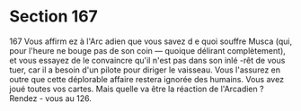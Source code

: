 # Section 167

167
Vous affirm ez à l'Arc adien que vous savez d e quoi souffre Musca
(qui, pour l'heure ne bouge pas de son coin — quoique délirant
complètement), et vous essayez de le convaincre qu'il n'est pas
dans son inlé -rêt de vous tuer, car il a besoin d'un pilote pour
diriger le vaisseau. Vous l'assurez en outre que cette déplorable
affaire restera ignorée des humains. Vous avez joué toutes vos
cartes. Mais quelle va être la réaction de l'Arcadien ? Rendez -
vous au 126.